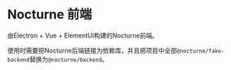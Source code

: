# Nocturne 前端

由Electron + Vue + ElementUI构建的Nocturne前端。

使用时需要把Nocturne后端链接为依赖库，并且把项目中全部`@nocturne/fake-backend`替换为`@nocturne/backend`。